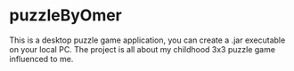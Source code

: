 # puzzleByOmer 
This is a desktop puzzle game application, you can create a .jar executable on your local PC.
The project is all about my childhood 3x3 puzzle game influenced to me.
